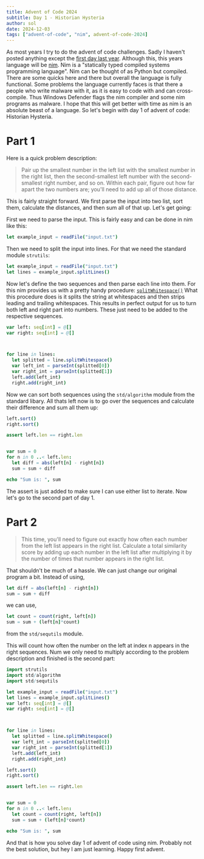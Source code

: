 ```yaml
---
title: Advent of Code 2024
subtitle: Day 1 - Historian Hysteria
author: sol
date: 2024-12-03
tags: ["advent-of-code", "nim", advent-of-code-2024]
---
```


As most years I try to do the advent of code challenges. Sadly I haven't posted
anything except the [first day last year](/post/advent-of-code-2023/trebuchet/). Although this, this years language
will be [nim](https://nim-lang.org/). Nim is a "statically typed compiled
systems programming language". Nim can be thought of as Python but compiled.
There are some quicks here and there but overall the language is fully functional.
Some problems the language currently faces is that there a people who write
malware with it, as it is easy to code with and can cross-compile. Thus Windows
Defender flags the nim compiler and some nim programs as malware. I hope that
this will get better with time as nim is an absolute beast of a language. So
let's begin with day 1 of advent of code: Historian Hysteria.

# Part 1

Here is a quick problem description:

> Pair up the smallest number in the left list with the smallest number in the right list, then the second-smallest left number with the second-smallest right number, and so on. Within each pair, figure out how far apart the two numbers are; you'll need to add up all of those distance.

This is fairly straight forward. We first parse the input into two list, sort them,
calculate the distances, and then sum all of that up. Let's get going:

First we need to parse the input. This is fairly easy and can be done in nim like
this:

```nim
let example_input = readFile("input.txt")
```

Then we need to split the input into lines. For that we need the standard module
`strutils`:

```nim
let example_input = readFile("input.txt")
let lines = example_input.splitLines()
```

Now let's define the two sequences and then parse each line into them.
For this nim provides us with a pretty handy procedure:
[`splitWhitespace()`](https://nim-lang.org/docs/strutils.html#splitWhitespace.i,string,int)
What this procedure does is it splits the string at whitespaces and then strips
leading and trailing whitespaces. This results in perfect output for us to turn
both left and right part into numbers. These just need to be added to the
respective sequences.

```nim
var left: seq[int] = @[]
var right: seq[int] = @[]



for line in lines:
  let splitted = line.splitWhitespace()
  var left_int = parseInt(splitted[0])
  var right_int = parseInt(splitted[1])
  left.add(left_int)
  right.add(right_int)
```

Now we can sort both sequences using the `std/algorithm` module from the
standard libary. All thats left now is to go over the sequences and calculate
their difference and sum all them up:

```nim
left.sort()
right.sort()

assert left.len == right.len


var sum = 0
for n in 0 ..< left.len:
  let diff = abs(left[n] - right[n])
  sum = sum + diff

echo "Sum is: ", sum
```

The assert is just added to make sure I can use either list to iterate. Now
let's go to the second part of day 1.

# Part 2

> This time, you'll need to figure out exactly how often each number from the left list appears in the right list. Calculate a total similarity score by adding up each number in the left list after multiplying it by the number of times that number appears in the right list.

That shouldn't be much of a hassle. We can just change our original program a bit.
Instead of using,

```nim
let diff = abs(left[n] - right[n])
sum = sum + diff
```

we can use,

```nim
let count = count(right, left[n])
sum = sum + (left[n]*count)
```

from the `std/sequtils` module.

This will count how often the number on the left at index n appears in the
right sequences. Num we only need to multiply according to the problem
description and finished is the second part:

```nim
import strutils
import std/algorithm
import std/sequtils

let example_input = readFile("input.txt")
let lines = example_input.splitLines()
var left: seq[int] = @[]
var right: seq[int] = @[]



for line in lines:
  let splitted = line.splitWhitespace()
  var left_int = parseInt(splitted[0])
  var right_int = parseInt(splitted[1])
  left.add(left_int)
  right.add(right_int)

left.sort()
right.sort()

assert left.len == right.len


var sum = 0
for n in 0 ..< left.len:
  let count = count(right, left[n])
  sum = sum + (left[n]*count)

echo "Sum is: ", sum
```

And that is how you solve day 1 of advent of code using nim. Probably not the
best solution, but hey I am just learning. Happy first advent.

